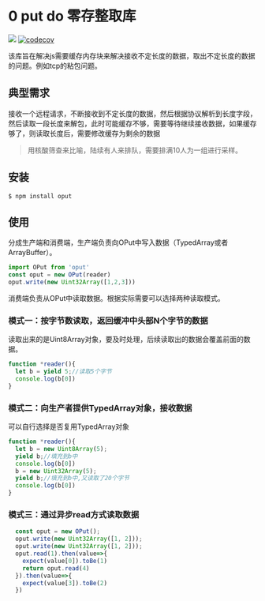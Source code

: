 # 0 put do 零存整取库

![](https://github.com/langhuihui/oput/workflows/codecov/badge.svg)
[![codecov](https://codecov.io/gh/langhuihui/oput/branch/main/graph/badge.svg?token=GpCih64bOv)](https://codecov.io/gh/langhuihui/oput)

该库旨在解决js需要缓存内存块来解决接收不定长度的数据，取出不定长度的数据的问题。例如tcp的粘包问题。

## 典型需求

接收一个远程请求，不断接收到不定长度的数据，然后根据协议解析到长度字段，然后读取一段长度来解包，此时可能缓存不够，需要等待继续接收数据，如果缓存够了，则读取长度后，需要修改缓存为剩余的数据

> 用核酸筛查来比喻，陆续有人来排队，需要排满10人为一组进行采样。

## 安装
```shell
$ npm install oput
```

## 使用

分成生产端和消费端，生产端负责向OPut中写入数据（TypedArray或者ArrayBuffer）。
```ts
import OPut from 'oput'
const oput = new OPut(reader)
oput.write(new Uint32Array([1,2,3]))
```

消费端负责从OPut中读取数据。根据实际需要可以选择两种读取模式。

### 模式一：按字节数读取，返回缓冲中头部N个字节的数据
读取出来的是Uint8Array对象，要及时处理，后续读取出的数据会覆盖前面的数据。
```js
function *reader(){
  let b = yield 5;//读取5个字节
  console.log(b[0])
}
```

### 模式二：向生产者提供TypedArray对象，接收数据
可以自行选择是否复用TypedArray对象
```js
function *reader(){
  let b = new Uint8Array(5);
  yield b;//填充到b中
  console.log(b[0])
  b = new Uint32Array(5);
  yield b;//填充到b中,又读取了20个字节
  console.log(b[0])
}
```

### 模式三：通过异步read方式读取数据
```ts
  const oput = new OPut();
  oput.write(new Uint32Array([1, 2]));
  oput.write(new Uint32Array([1, 2]));
  oput.read(1).then(value=>{
    expect(value[0]).toBe(1)
    return oput.read(4)
  }).then(value=>{
    expect(value[3]).toBe(2)
  })
```